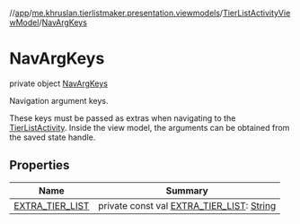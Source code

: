 //[app](../../../../index.md)/[me.khruslan.tierlistmaker.presentation.viewmodels](../../index.md)/[TierListActivityViewModel](../index.md)/[NavArgKeys](index.md)

# NavArgKeys

private object [NavArgKeys](index.md)

Navigation argument keys.

These keys must be passed as extras when navigating to the [TierListActivity](../../../me.khruslan.tierlistmaker.presentation.screens.tierlist/-tier-list-activity/index.md). Inside the view model, the arguments can be obtained from the saved state handle.

## Properties

| Name | Summary |
|---|---|
| [EXTRA_TIER_LIST](-e-x-t-r-a_-t-i-e-r_-l-i-s-t.md) | private const val [EXTRA_TIER_LIST](-e-x-t-r-a_-t-i-e-r_-l-i-s-t.md): [String](https://kotlinlang.org/api/latest/jvm/stdlib/kotlin/-string/index.html) |
